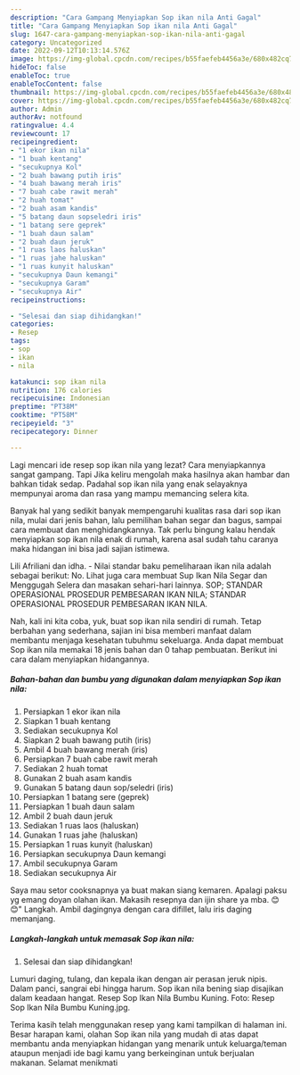 ```yaml
---
description: "Cara Gampang Menyiapkan Sop ikan nila Anti Gagal"
title: "Cara Gampang Menyiapkan Sop ikan nila Anti Gagal"
slug: 1647-cara-gampang-menyiapkan-sop-ikan-nila-anti-gagal
category: Uncategorized
date: 2022-09-12T10:13:14.576Z
image: https://img-global.cpcdn.com/recipes/b55faefeb4456a3e/680x482cq70/sop-ikan-nila-foto-resep-utama.jpg
hideToc: false
enableToc: true
enableTocContent: false
thumbnail: https://img-global.cpcdn.com/recipes/b55faefeb4456a3e/680x482cq70/sop-ikan-nila-foto-resep-utama.jpg
cover: https://img-global.cpcdn.com/recipes/b55faefeb4456a3e/680x482cq70/sop-ikan-nila-foto-resep-utama.jpg
author: Admin
authorAv: notfound
ratingvalue: 4.4
reviewcount: 17
recipeingredient:
- "1 ekor ikan nila"
- "1 buah kentang"
- "secukupnya Kol"
- "2 buah bawang putih iris"
- "4 buah bawang merah iris"
- "7 buah cabe rawit merah"
- "2 huah tomat"
- "2 buah asam kandis"
- "5 batang daun sopseledri iris"
- "1 batang sere geprek"
- "1 buah daun salam"
- "2 buah daun jeruk"
- "1 ruas laos haluskan"
- "1 ruas jahe haluskan"
- "1 ruas kunyit haluskan"
- "secukupnya Daun kemangi"
- "secukupnya Garam"
- "secukupnya Air"
recipeinstructions:

- "Selesai dan siap dihidangkan!"
categories:
- Resep
tags:
- sop
- ikan
- nila

katakunci: sop ikan nila 
nutrition: 176 calories
recipecuisine: Indonesian
preptime: "PT38M"
cooktime: "PT58M"
recipeyield: "3"
recipecategory: Dinner

---
```



Lagi mencari ide resep sop ikan nila yang lezat? Cara menyiapkannya sangat gampang. Tapi Jika keliru mengolah maka hasilnya akan hambar dan bahkan tidak sedap. Padahal sop ikan nila yang enak selayaknya mempunyai aroma dan rasa yang mampu memancing selera kita.


Banyak hal yang sedikit banyak mempengaruhi kualitas rasa dari sop ikan nila, mulai dari jenis bahan, lalu pemilihan bahan segar dan bagus, sampai cara membuat dan menghidangkannya. Tak perlu bingung kalau hendak menyiapkan sop ikan nila enak di rumah, karena asal sudah tahu caranya maka hidangan ini bisa jadi sajian istimewa.

Lili Afriliani dan idha. - Nilai standar baku pemeliharaan ikan nila adalah sebagai berikut: No. Lihat juga cara membuat Sup Ikan Nila Segar dan Menggugah Selera dan masakan sehari-hari lainnya. SOP; STANDAR OPERASIONAL PROSEDUR PEMBESARAN IKAN NILA; STANDAR OPERASIONAL PROSEDUR PEMBESARAN IKAN NILA.


Nah, kali ini kita coba, yuk, buat sop ikan nila sendiri di rumah. Tetap berbahan yang sederhana, sajian ini bisa memberi manfaat dalam membantu menjaga kesehatan tubuhmu sekeluarga. Anda dapat membuat Sop ikan nila memakai 18 jenis bahan dan 0 tahap pembuatan. Berikut ini cara dalam menyiapkan hidangannya.

<!--inarticleads1-->

##### Bahan-bahan dan bumbu yang digunakan dalam menyiapkan Sop ikan nila:

1. Persiapkan 1 ekor ikan nila
1. Siapkan 1 buah kentang
1. Sediakan secukupnya Kol
1. Siapkan 2 buah bawang putih (iris)
1. Ambil 4 buah bawang merah (iris)
1. Persiapkan 7 buah cabe rawit merah
1. Sediakan 2 huah tomat
1. Gunakan 2 buah asam kandis
1. Gunakan 5 batang daun sop/seledri (iris)
1. Persiapkan 1 batang sere (geprek)
1. Persiapkan 1 buah daun salam
1. Ambil 2 buah daun jeruk
1. Sediakan 1 ruas laos (haluskan)
1. Gunakan 1 ruas jahe (haluskan)
1. Persiapkan 1 ruas kunyit (haluskan)
1. Persiapkan secukupnya Daun kemangi
1. Ambil secukupnya Garam
1. Sediakan secukupnya Air


Saya mau setor cooksnapnya ya buat makan siang kemaren. Apalagi paksu yg emang doyan olahan ikan. Makasih resepnya dan ijin share ya mba. 😊😊&#34; Langkah. Ambil dagingnya dengan cara difillet, lalu iris daging memanjang. 

<!--inarticleads2-->

##### Langkah-langkah untuk memasak Sop ikan nila:


1. Selesai dan siap dihidangkan!

Lumuri daging, tulang, dan kepala ikan dengan air perasan jeruk nipis. Dalam panci, sangrai ebi hingga harum. Sop ikan nila bening siap disajikan dalam keadaan hangat. Resep Sop Ikan Nila Bumbu Kuning. Foto: Resep Sop Ikan Nila Bumbu Kuning.jpg. 

Terima kasih telah menggunakan resep yang kami tampilkan di halaman ini. Besar harapan kami, olahan Sop ikan nila yang mudah di atas dapat membantu anda menyiapkan hidangan yang menarik untuk keluarga/teman ataupun menjadi ide bagi kamu yang berkeinginan untuk berjualan makanan. Selamat menikmati
